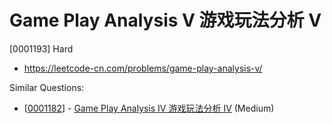 # Game Play Analysis V 游戏玩法分析 V

[0001193] Hard

- https://leetcode-cn.com/problems/game-play-analysis-v/

Similar Questions:

- [[0001182](https://leetcode-cn.com/problems/game-play-analysis-iv/)] - [Game Play Analysis IV 游戏玩法分析 IV](./0001182.game-play-analysis-iv.md) (Medium)
